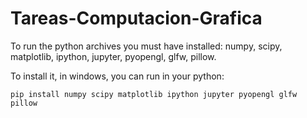 # Tareas-Computacion-Grafica

To run the python archives you must have installed: numpy, scipy, matplotlib, ipython, jupyter, pyopengl, glfw, pillow.

To install it, in windows, you can run in your python:

	pip install numpy scipy matplotlib ipython jupyter pyopengl glfw pillow
